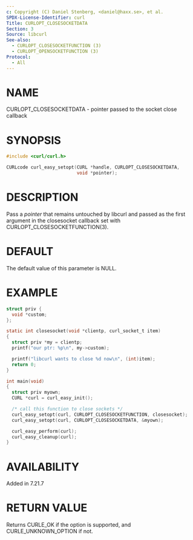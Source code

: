 ```yaml
---
c: Copyright (C) Daniel Stenberg, <daniel@haxx.se>, et al.
SPDX-License-Identifier: curl
Title: CURLOPT_CLOSESOCKETDATA
Section: 3
Source: libcurl
See-also:
  - CURLOPT_CLOSESOCKETFUNCTION (3)
  - CURLOPT_OPENSOCKETFUNCTION (3)
Protocol:
  - All
---
```


# NAME

CURLOPT_CLOSESOCKETDATA - pointer passed to the socket close callback

# SYNOPSIS

~~~c
#include <curl/curl.h>

CURLcode curl_easy_setopt(CURL *handle, CURLOPT_CLOSESOCKETDATA,
                          void *pointer);
~~~

# DESCRIPTION

Pass a *pointer* that remains untouched by libcurl and passed as the first
argument in the closesocket callback set with
CURLOPT_CLOSESOCKETFUNCTION(3).

# DEFAULT

The default value of this parameter is NULL.

# EXAMPLE

~~~c
struct priv {
  void *custom;
};

static int closesocket(void *clientp, curl_socket_t item)
{
  struct priv *my = clientp;
  printf("our ptr: %p\n", my->custom);

  printf("libcurl wants to close %d now\n", (int)item);
  return 0;
}

int main(void)
{
  struct priv myown;
  CURL *curl = curl_easy_init();

  /* call this function to close sockets */
  curl_easy_setopt(curl, CURLOPT_CLOSESOCKETFUNCTION, closesocket);
  curl_easy_setopt(curl, CURLOPT_CLOSESOCKETDATA, &myown);

  curl_easy_perform(curl);
  curl_easy_cleanup(curl);
}
~~~

# AVAILABILITY

Added in 7.21.7

# RETURN VALUE

Returns CURLE_OK if the option is supported, and CURLE_UNKNOWN_OPTION if not.

